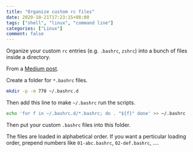 ```yaml
---
title: "Organize custom rc files"
date: 2020-10-21T17:23:15+08:00
tags: ["shell", "linux", "command line"]
categories: ["Linux"]
comment: false
---
```


Organize your custom `rc` entries (e.g. `.bashrc`, `zshrc`) into a bunch of files inside a directory.

<!--more-->

From a [Medium post](https://medium.com/@waxzce/use-bashrc-d-directory-instead-of-bloated-bashrc-50204d5389ff).

Create a folder for `*.bashrc` files.
```bash
mkdir -p -m 770 ~/.bashrc.d
```

Then add this line to make `~/.bashrc` run the scripts.
```bash
echo 'for f in ~/.bashrc.d/*.bashrc; do . "${f}" done' >> ~/.bashrc
```

Then put your custom `.bashrc` files into this folder.

The files are loaded in alphabetical order. If you want a perticular loading order, prepend numbers like `01-abc.bashrc`, `02-def.bashrc`, ....
